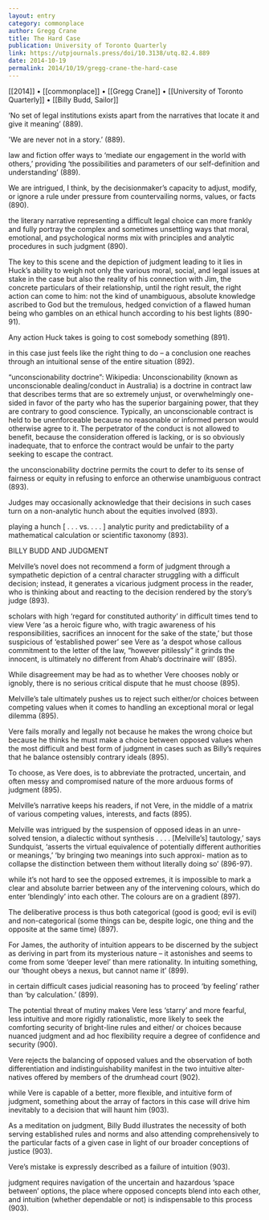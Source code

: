 ```yaml
---
layout: entry
category: commonplace
author: Gregg Crane
title: The Hard Case
publication: University of Toronto Quarterly
link: https://utpjournals.press/doi/10.3138/utq.82.4.889
date: 2014-10-19
permalink: 2014/10/19/gregg-crane-the-hard-case
---
```


[[2014]] • [[commonplace]] • [[Gregg Crane]] • [[University of Toronto Quarterly]] • [[Billy Budd, Sailor]]

‘No set of legal institutions exists apart from the narratives that locate it and give it meaning’ (889). 


'We are never not in a story.’ (889).


law and fiction offer ways to ‘mediate our engagement in the world with others,’ providing ‘the possibilities and parameters of our self-definition and understanding’ (889).


We are intrigued, I think, by the decisionmaker’s capacity to adjust, modify, or ignore a rule under pressure from countervailing norms, values, or facts (890).


the literary narrative representing a difficult legal choice can more frankly and fully portray the complex and sometimes unsettling ways that moral, emotional, and psychological norms mix with principles and analytic procedures in such judgment (890).


The key to this scene and the depiction of judgment leading to it lies in Huck’s ability to weigh not only the various moral, social, and legal issues at stake in the case but also the reality of his connection with Jim, the concrete particulars of their relationship, until the right result, the right action can come to him: not the kind of unambiguous, absolute knowledge ascribed to God but the tremulous, hedged conviction of a flawed human being who gambles on an ethical hunch according to his best lights (890-91).


Any action Huck takes is going to cost somebody something (891).


in this case just feels like the right thing to do – a conclusion one reaches through an intuitional sense of the entire situation (892).


“unconscionability doctrine”: Wikipedia: Unconscionability (known as unconscionable dealing/conduct in Australia) is a doctrine in contract law that describes terms that are so extremely unjust, or overwhelmingly one-sided in favor of the party who has the superior bargaining power, that they are contrary to good conscience. Typically, an unconscionable contract is held to be unenforceable because no reasonable or informed person would otherwise agree to it. The perpetrator of the conduct is not allowed to benefit, because the consideration offered is lacking, or is so obviously inadequate, that to enforce the contract would be unfair to the party seeking to escape the contract.


the unconscionability doctrine permits the court to defer to its sense of fairness or equity in refusing to enforce an otherwise unambiguous contract (893).


Judges may occasionally acknowledge that their decisions in such cases turn on a non-analytic hunch about the equities involved (893).


playing a hunch [ . . . vs. . . . ] analytic purity and predictability of a mathematical calculation or scientific taxonomy (893).




BILLY BUDD AND JUDGMENT


Melville’s novel does not recommend a form of judgment through a sympathetic depiction of a central character struggling with a difficult decision; instead, it generates a vicarious judgment process in the reader, who is thinking about and reacting to the decision rendered by the story’s judge (893).


scholars with high ‘regard for constituted authority’ in difficult times tend to view Vere ‘as a heroic figure who, with tragic awareness of his responsibilities, sacrifices an innocent for the sake of the state,’ but those suspicious of ‘established power’ see Vere as ‘a despot whose callous commitment to the letter of the law, “however pitilessly” it grinds the innocent, is ultimately no different from Ahab’s doctrinaire will’ (895).


While disagreement may be had as to whether Vere chooses nobly or ignobly, there is no serious critical dispute that he must choose (895).


Melville’s tale ultimately pushes us to reject such either/or choices between competing values when it comes to handling an exceptional moral or legal dilemma (895).


Vere fails morally and legally not because he makes the wrong choice but because he thinks he must make a choice between opposed values when the most difficult and best form of judgment in cases such as Billy’s requires that he balance ostensibly contrary ideals (895).


To choose, as Vere does, is to abbreviate the protracted, uncertain, and often messy and compromised nature of the more arduous forms of judgment (895).


Melville’s narrative keeps his readers, if not Vere, in the middle of a matrix of various competing values, interests, and facts (895).


Melville was intrigued by the suspension of opposed ideas in an unre- solved tension, a dialectic without synthesis . . . . [Melville’s] tautology,’ says Sundquist, ‘asserts the virtual equivalence of potentially different authorities or meanings,’ ‘by bringing two meanings into such approxi- mation as to collapse the distinction between them without literally doing so’ (896-97).


while it’s not hard to see the opposed extremes, it is impossible to mark a clear and absolute barrier between any of the intervening colours, which do enter ‘blendingly’ into each other. The colours are on a gradient (897).


The deliberative process is thus both categorical (good is good; evil is evil) and non-categorical (some things can be, despite logic, one thing and the opposite at the same time) (897).


For James, the authority of intuition appears to be discerned by the subject as deriving in part from its mysterious nature – it astonishes and seems to come from some ‘deeper level’ than mere rationality. In intuiting something, our ‘thought obeys a nexus, but cannot name it’ (899).


in certain difficult cases judicial reasoning has to proceed ‘by feeling’ rather than ‘by calculation.’ (899).


The potential threat of mutiny makes Vere less ‘starry’ and more fearful, less intuitive and more rigidly rationalistic, more likely to seek the comforting security of bright-line rules and either/ or choices because nuanced judgment and ad hoc flexibility require a degree of confidence and security (900).


Vere rejects the balancing of opposed values and the observation of both differentiation and indistinguishability manifest in the two intuitive alter- natives offered by members of the drumhead court (902).


while Vere is capable of a better, more flexible, and intuitive form of judgment, something about the array of factors in this case will drive him inevitably to a decision that will haunt him (903).


As a meditation on judgment, Billy Budd illustrates the necessity of both serving established rules and norms and also attending comprehensively to the particular facts of a given case in light of our broader conceptions of justice (903).


Vere’s mistake is expressly described as a failure of intuition (903).


judgment requires navigation of the uncertain and hazardous ‘space between’ options, the place where opposed concepts blend into each other, and intuition (whether dependable or not) is indispensable to this process (903).


